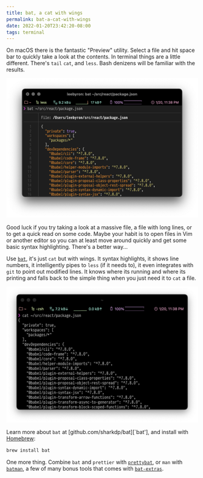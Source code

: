 ```yaml
---
title: bat, a cat with wings
permalink: bat-a-cat-with-wings
date: 2022-01-20T23:42:20-08:00
tags: terminal
---
```


On macOS there is the fantastic "Preview" utility. Select a file and hit
space bar to quickly take a look at the contents. In terminal things are
a little different. There's `tail` `cat`, and `less`. Bash denizens will be familiar
with the results.

![Screen Shot 2022-01-20 at 11.38.38 PM.png](../media/37d23ef3d437ac42.png)

Good luck if you try taking a look at a massive file, a file with long lines, or
to get a quick read on some code. Maybe your habit is to open files in Vim or
another editor so you can at least move around quickly and get some basic syntax
highlighting. There's a better way...

Use [`bat`], it's just `cat` but with wings. It syntax highlights, it shows line
numbers, it intelligently pipes to `less` (if it needs to), it even integrates with `git` to point out
modified lines. It knows where its running and where its printing and falls back
to the simple thing when you just need it to `cat` a file.

![Screen Shot 2022-01-20 at 11.38.34 PM.png](../media/76a2c219c5bdb4fc.png)

Learn more about `bat` at [github.com/sharkdp/bat][`bat'], and install with [Homebrew]:

```sh
brew install bat
```

One more thing. Combine `bat` and `prettier` with [`prettybat`], or `man` with [`batman`], a few of many
bonus tools that comes with [`bat-extras`].

[`bat`]: https://github.com/sharkdp/bat
[Homebrew]: https://formulae.brew.sh/formula/bat
[`prettybat`]: https://github.com/eth-p/bat-extras/blob/master/doc/prettybat.md
[`batman`]: https://github.com/eth-p/bat-extras/blob/master/doc/batman.md
[`bat-extras`]: https://github.com/eth-p/bat-extras/blob/master/README.md#installation
